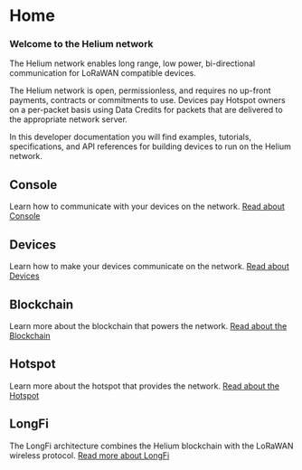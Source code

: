 # Home

### Welcome to the Helium network

The Helium network enables long range, low power, bi-directional communication for LoRaWAN compatible devices.

The Helium network is open, permissionless, and requires no up-front payments, contracts or commitments to use. Devices pay Hotspot owners on a per-packet basis using Data Credits for packets that are delivered to the appropriate network server.

In this developer documentation you will find examples, tutorials, specifications, and API references for building devices to run on the Helium network.

## Console

Learn how to communicate with your devices on the network. [Read about Console](console/introduction.md)

## Devices

Learn how to make your devices communicate on the network. [Read about Devices](devices/introduction.md)

## Blockchain

Learn more about the blockchain that powers the network. [Read about the Blockchain](blockchain/introduction.md)

## Hotspot

Learn more about the hotspot that provides the network. [Read about the Hotspot](hotspot/introduction.md)

## LongFi

The LongFi architecture combines the Helium blockchain with the LoRaWAN wireless protocol. [Read more about LongFi](longfi/introduction.md)

